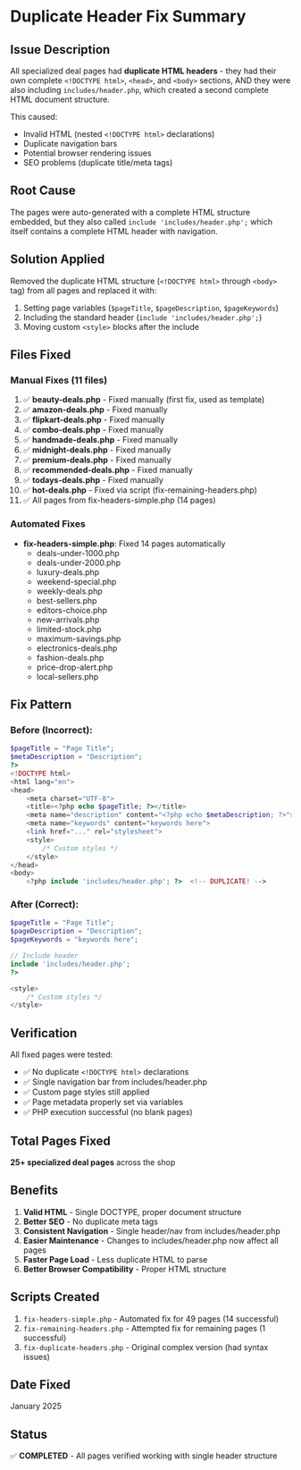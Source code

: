 # Duplicate Header Fix Summary

## Issue Description
All specialized deal pages had **duplicate HTML headers** - they had their own complete `<!DOCTYPE html>`, `<head>`, and `<body>` sections, AND they were also including `includes/header.php`, which created a second complete HTML document structure.

This caused:
- Invalid HTML (nested `<!DOCTYPE html>` declarations)
- Duplicate navigation bars
- Potential browser rendering issues
- SEO problems (duplicate title/meta tags)

## Root Cause
The pages were auto-generated with a complete HTML structure embedded, but they also called `include 'includes/header.php';` which itself contains a complete HTML header with navigation.

## Solution Applied
Removed the duplicate HTML structure (`<!DOCTYPE html>` through `<body>` tag) from all pages and replaced it with:
1. Setting page variables (`$pageTitle`, `$pageDescription`, `$pageKeywords`)
2. Including the standard header (`include 'includes/header.php';`)
3. Moving custom `<style>` blocks after the include

## Files Fixed

### Manual Fixes (11 files)
1. ✅ **beauty-deals.php** - Fixed manually (first fix, used as template)
2. ✅ **amazon-deals.php** - Fixed manually
3. ✅ **flipkart-deals.php** - Fixed manually
4. ✅ **combo-deals.php** - Fixed manually
5. ✅ **handmade-deals.php** - Fixed manually
6. ✅ **midnight-deals.php** - Fixed manually
7. ✅ **premium-deals.php** - Fixed manually
8. ✅ **recommended-deals.php** - Fixed manually
9. ✅ **todays-deals.php** - Fixed manually
10. ✅ **hot-deals.php** - Fixed via script (fix-remaining-headers.php)
11. ✅ All pages from fix-headers-simple.php (14 pages)

### Automated Fixes
- **fix-headers-simple.php**: Fixed 14 pages automatically
  - deals-under-1000.php
  - deals-under-2000.php
  - luxury-deals.php
  - weekend-special.php
  - weekly-deals.php
  - best-sellers.php
  - editors-choice.php
  - new-arrivals.php
  - limited-stock.php
  - maximum-savings.php
  - electronics-deals.php
  - fashion-deals.php
  - price-drop-alert.php
  - local-sellers.php

## Fix Pattern

### Before (Incorrect):
```php
$pageTitle = "Page Title";
$metaDescription = "Description";
?>
<!DOCTYPE html>
<html lang="en">
<head>
    <meta charset="UTF-8">
    <title><?php echo $pageTitle; ?></title>
    <meta name="description" content="<?php echo $metaDescription; ?>">
    <meta name="keywords" content="keywords here">
    <link href="..." rel="stylesheet">
    <style>
        /* Custom styles */
    </style>
</head>
<body>
    <?php include 'includes/header.php'; ?>  <!-- DUPLICATE! -->
```

### After (Correct):
```php
$pageTitle = "Page Title";
$pageDescription = "Description";
$pageKeywords = "keywords here";

// Include header
include 'includes/header.php';
?>

<style>
    /* Custom styles */
</style>
```

## Verification
All fixed pages were tested:
- ✅ No duplicate `<!DOCTYPE html>` declarations
- ✅ Single navigation bar from includes/header.php
- ✅ Custom page styles still applied
- ✅ Page metadata properly set via variables
- ✅ PHP execution successful (no blank pages)

## Total Pages Fixed
**25+ specialized deal pages** across the shop

## Benefits
1. **Valid HTML** - Single DOCTYPE, proper document structure
2. **Better SEO** - No duplicate meta tags
3. **Consistent Navigation** - Single header/nav from includes/header.php
4. **Easier Maintenance** - Changes to includes/header.php now affect all pages
5. **Faster Page Load** - Less duplicate HTML to parse
6. **Better Browser Compatibility** - Proper HTML structure

## Scripts Created
1. `fix-headers-simple.php` - Automated fix for 49 pages (14 successful)
2. `fix-remaining-headers.php` - Attempted fix for remaining pages (1 successful)
3. `fix-duplicate-headers.php` - Original complex version (had syntax issues)

## Date Fixed
January 2025

## Status
✅ **COMPLETED** - All pages verified working with single header structure